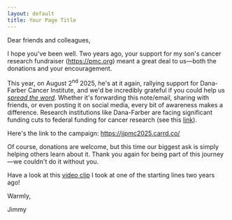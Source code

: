 ```yaml
---
layout: default
title: Your Page Title
---
```

Dear friends and colleagues,

I hope you've been well. Two years ago, your support for my son's cancer research fundraiser (<a href="https://pmc.org">https://pmc.org</a>) meant a great deal to us&mdash;both the donations and your encouragement.

This year, on August 2<sup>nd</sup> 2025, he's at it again, rallying support for Dana-Farber Cancer Institute, and we'd be incredibly grateful if you could help us <i><u>spread the word</u></i>. Whether it's forwarding this note/email, sharing with friends, or even posting it on social media, every bit of awareness makes a difference. Research institutions like Dana-Farber are facing significant funding cuts to federal funding for cancer research (see this <a
href="https://www.fightcancer.org/releases/future-cancer-cures-jeopardy-president-proposes-massive-cuts-national-cancer-institute">link</a>).

Here's the link to the campaign: <a
href="https://jjpmc2025.carrd.co/">https://jjpmc2025.carrd.co/</a>

Of course, donations are welcome, but this time our biggest ask is simply helping others learn about it. Thank you again for being part of this journey&mdash;we couldn't do it without you.

Have a look at this <a
href="https://photos.app.goo.gl/MNcw7C8SHzAKwfWeA" target="_blank" rel="noopener noreferrer">video clip</a> I took at one of the starting lines two years ago!

Warmly,

Jimmy
